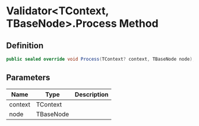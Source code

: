 # Validator&lt;TContext, TBaseNode&gt;.Process Method
## Definition

```c#
public sealed override void Process(TContext? context, TBaseNode node);
```

## Parameters

| Name | Type | Description |
| ---- | ---- | ----------- |
| context | TContext |  |
| node | TBaseNode |  |

